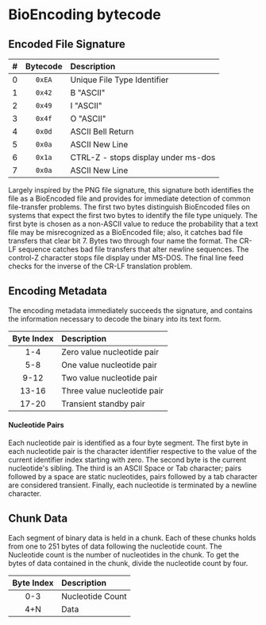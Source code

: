 # BioEncoding bytecode

## Encoded File Signature

| # | Bytecode      |            Description              |
|:-:|:-------------:|:------------------------------------|
| 0 | ```0xEA```    | Unique File Type Identifier
| 1 | ```0x42```    | B "ASCII"
| 2 | ```0x49```    | I "ASCII"
| 3 | ```0x4f```    | O "ASCII"
| 4 | ```0x0d```    | ASCII Bell Return
| 5 | ```0x0a```    | ASCII New Line
| 6 | ```0x1a```    | CTRL-Z - stops display under ms-dos
| 7 | ```0x0a```    | ASCII New Line

Largely inspired by the PNG file signature, this signature both identifies the file as a BioEncoded file and provides for immediate detection of common file-transfer problems. The first two bytes distinguish BioEncoded files on systems that expect the first two bytes to identify the file type uniquely. The first byte is chosen as a non-ASCII value to reduce the probability that a text file may be misrecognized as a BioEncoded file; also, it catches bad file transfers that clear bit 7. Bytes two through four name the format. The CR-LF sequence catches bad file transfers that alter newline sequences. The control-Z character stops file display under MS-DOS. The final line feed checks for the inverse of the CR-LF translation problem.

## Encoding Metadata

The encoding metadata immediately succeeds the signature, and contains the information necessary to decode the binary into its text form.

|  Byte Index  |      Description      |
|:------------:|:----------------------|
|     1-4      | Zero value nucleotide pair
|     5-8      | One value nucleotide pair
|     9-12     | Two value nucleotide pair
|    13-16     | Three value nucleotide pair
|    17-20     | Transient standby pair

#### Nucleotide Pairs
Each nucleotide pair is identified as a four byte segment. The first byte in each nucleotide pair is the character identifier respective to the value of the current identifier index starting with zero. The second byte is the current nucleotide's sibling. The third is an ASCII Space or Tab character; pairs followed by a space are static nucleotides, pairs followed by a tab character are considered transient. Finally, each nucleotide is terminated by a newline character.

## Chunk Data

Each segment of binary data is held in a chunk. Each of these chunks holds from one to 251 bytes of data following the nucleotide count. The Nucleotide count is the number of nucleotides in the chunk. To get the bytes of data contained in the chunk, divide the nucleotide count by four.

|  Byte Index   |      Description      |
|:-------------:|:----------------------|
|     0-3       | Nucleotide Count
|     4+N       | Data
